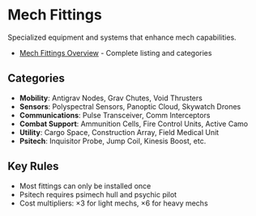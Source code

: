 # Mech Fittings

Specialized equipment and systems that enhance mech capabilities.

- [Mech Fittings Overview](mech-fittings-overview.md) - Complete listing and categories

## Categories

- **Mobility**: Antigrav Nodes, Grav Chutes, Void Thrusters
- **Sensors**: Polyspectral Sensors, Panoptic Cloud, Skywatch Drones
- **Communications**: Pulse Transceiver, Comm Interceptors
- **Combat Support**: Ammunition Cells, Fire Control Units, Active Camo
- **Utility**: Cargo Space, Construction Array, Field Medical Unit
- **Psitech**: Inquisitor Probe, Jump Coil, Kinesis Boost, etc.

## Key Rules
- Most fittings can only be installed once
- Psitech requires psimech hull and psychic pilot
- Cost multipliers: ×3 for light mechs, ×6 for heavy mechs